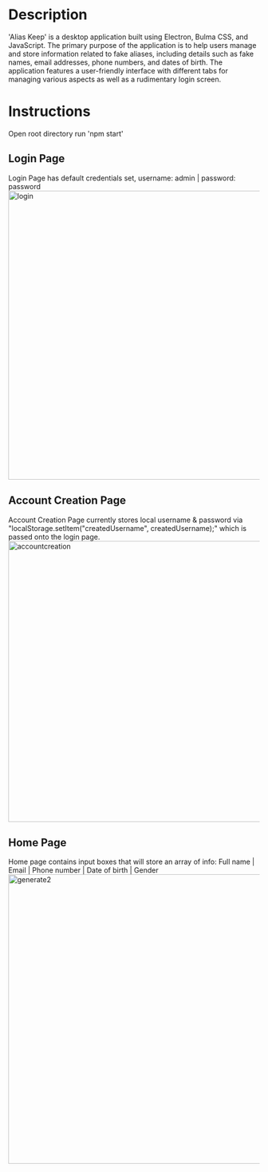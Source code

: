 
# Description
'Alias Keep' is a desktop application built using Electron, Bulma CSS, and JavaScript. 
The primary purpose of the application is to help users manage and store information related to fake aliases, including details such as fake names, email addresses, phone numbers, and dates of birth. 
The application features a user-friendly interface with different tabs for managing various aspects as well as a rudimentary login screen.

# Instructions
Open root directory
run 'npm start'

## Login Page
Login Page has default credentials set, username: admin | password: password
<img width="579" alt="login" src="https://github.com/Forworddash/AliasKeep/assets/59719097/5477f028-5a7c-4e5a-bb2c-b80eb52ccf2c">


## Account Creation Page
Account Creation Page currently stores local username & password via "localStorage.setItem("createdUsername", createdUsername);" which is 
passed onto the login page.
<img width="563" alt="accountcreation" src="https://github.com/Forworddash/AliasKeep/assets/59719097/7404f367-11bc-438f-aeb8-a532595b36c8">


## Home Page
Home page contains input boxes that will store an array of info:
Full name | Email | Phone number | Date of birth | Gender
<img width="580" alt="generate2" src="https://github.com/Forworddash/AliasKeep/assets/59719097/e41f1b81-8d9a-4b44-9e6f-0a6f04a3a0b5">
